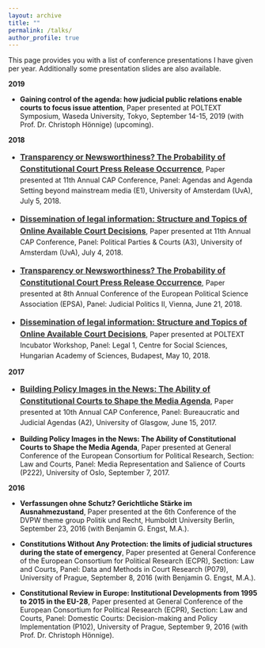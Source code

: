 ```yaml
---
layout: archive
title: ""
permalink: /talks/
author_profile: true
---
```


This page provides you with a list of conference presentations I have given per year. Additionally some presentation slides are also available.

<b>2019</b>


- <b>Gaining control of the agenda: how judicial public relations enable courts to focus issue attention</b>, Paper presented at POLTEXT Symposium, Waseda University, Tokyo, September 14-15, 2019 (with Prof. Dr. Christoph Hönnige) (upcoming).

<b>2018</b>


- <p style="line-height: 1.5;" align="left"><span style="font-size: big;"><a style="line-height: 1.5;" href="http://phimeyer.github.io/files/Meyer_CAP_Transparency_Newsworthiness.pdf"><span style="color: #333333;"><span style="font-size: medium;"><b>Transparency or Newsworthiness? The Probability of Constitutional Court Press Release Occurrence</b></span></span></a>, Paper presented at 11th Annual CAP Conference, Panel: Agendas and Agenda Setting beyond mainstream media (E1), University of Amsterdam (UvA), July 5, 2018.

- <p style="line-height: 1.5;" align="left"><span style="font-size: big;"><a style="line-height: 1.5;" href="http://phimeyer.github.io/files/Meyer_CAP_Dissemination_of_Information.pdf"><span style="color: #333333;"><span style="font-size: medium;"><b>Dissemination of legal information: Structure and Topics of Online Available Court Decisions</b></span></span></a>, Paper presented at 11th Annual CAP Conference, Panel: Political Parties & Courts (A3), University of Amsterdam (UvA), July 4, 2018.

- <p style="line-height: 1.5;" align="left"><span style="font-size: big;"><a style="line-height: 1.5;" href="http://phimeyer.github.io/files/Meyer_EPSA_Transparency_Newsworthiness.pdf"><span style="color: #333333;"><span style="font-size: medium;"><b>Transparency or Newsworthiness? The Probability of Constitutional Court Press Release Occurrence</b></span></span></a>, Paper presented at 8th Annual Conference of the European Political Science Association (EPSA), Panel: Judicial Politics II, Vienna, June 21, 2018.

- <p style="line-height: 1.5;" align="left"><span style="font-size: big;"><a style="line-height: 1.5;" href="http://phimeyer.github.io/files/Meyer_POLTEXT_Dissemination_of_Information.pdf"><span style="color: #333333;"><span style="font-size: medium;"><b>Dissemination of legal information: Structure and Topics of Online Available Court Decisions</b></span></span></a>, Paper presented at POLTEXT Incubator Workshop, Panel: Legal 1, Centre for Social Sciences, Hungarian Academy of Sciences, Budapest, May 10, 2018.

<b>2017</b>

- <p style="line-height: 1.5;" align="left"><span style="font-size: big;"><a style="line-height: 1.5;" href="http://phimeyer.github.io/files/Building%20Policy%20Images.pdf"><span style="color: #333333;"><span style="font-size: medium;"><b>Building Policy Images in the News: The Ability of Constitutional Courts to Shape the Media Agenda</b></span></span></a>, Paper presented at 10th Annual CAP Conference, Panel: Bureaucratic and Judicial Agendas (A2), University of Glasgow, June 15, 2017.

- <b>Building Policy Images in the News: The Ability of Constitutional Courts to Shape the Media Agenda</b>, Paper presented at General Conference of the European Consortium for Political Research, Section: Law and Courts, Panel: Media Representation and Salience of Courts (P222), University of Oslo, September 7, 2017.

<b>2016</b>

- <b>Verfassungen ohne Schutz? Gerichtliche Stärke im Ausnahmezustand</b>, Paper presented at the 6th Conference of the DVPW theme group Politik und Recht, Humboldt University Berlin, September 23, 2016 (with Benjamin G. Engst, M.A.).

- <b>Constitutions Without Any Protection: the limits of judicial structures during the state of emergency</b>, Paper presented at General Conference of the European Consortium for Political Research (ECPR), Section: Law and Courts, Panel: Data and Methods in Court Research (P079), University of Prague, September 8, 2016 (with Benjamin G. Engst, M.A.).

- <b>Constitutional Review in Europe: Institutional Developments from 1995 to 2015 in the EU-28</b>, Paper presented at General Conference of the European Consortium for Political Research (ECPR), Section: Law and Courts, Panel: Domestic Courts: Decision-making and Policy Implementation (P102), University of Prague, September 9, 2016 (with Prof. Dr. Christoph Hönnige).
